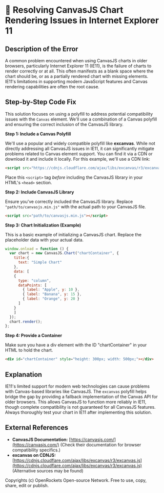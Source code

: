# 🐞 Resolving CanvasJS Chart Rendering Issues in Internet Explorer 11


## Description of the Error

A common problem encountered when using CanvasJS charts in older browsers, particularly Internet Explorer 11 (IE11), is the failure of charts to render correctly or at all.  This often manifests as a blank space where the chart should be, or as a partially rendered chart with missing elements.  IE11's limitations in supporting modern JavaScript features and Canvas rendering capabilities are often the root cause.

## Step-by-Step Code Fix

This solution focuses on using a polyfill to address potential compatibility issues with the `Canvas` element. We'll use a combination of a Canvas polyfill and ensuring the correct inclusion of the CanvasJS library.

**Step 1: Include a Canvas Polyfill**

We'll use a popular and widely compatible polyfill like **excanvas**. While not directly addressing all CanvasJS issues in IE11, it can significantly mitigate problems related to Canvas element support.  You can find it via a CDN or download it and include it locally.  For this example, we'll use a CDN link:

```html
<script src="https://cdnjs.cloudflare.com/ajax/libs/excanvas/r3/excanvas.js"></script>
```
Place this `<script>` tag *before* including the CanvasJS library in your HTML's `<head>` section.

**Step 2: Include CanvasJS Library**

Ensure you've correctly included the CanvasJS library.  Replace `"path/to/canvasjs.min.js"` with the actual path to your CanvasJS file.

```html
<script src="path/to/canvasjs.min.js"></script>
```


**Step 3: Chart Initialization (Example)**

This is a basic example of initializing a CanvasJS chart. Replace the placeholder data with your actual data.

```javascript
window.onload = function () {
  var chart = new CanvasJS.Chart("chartContainer", {
    title:{
      text: "Simple Chart"
    },
    data: [
    {
      type: "column",
      dataPoints: [
        { label: "Apple", y: 10 },
        { label: "Banana", y: 15 },
        { label: "Orange", y: 20 }
      ]
    }
    ]
  });
  chart.render();
};
```

**Step 4:  Provide a Container**

Make sure you have a div element with the ID "chartContainer" in your HTML to hold the chart.

```html
<div id="chartContainer" style="height: 300px; width: 500px;"></div>
```


## Explanation

IE11's limited support for modern web technologies can cause problems with Canvas-based libraries like CanvasJS. The `excanvas` polyfill helps bridge the gap by providing a fallback implementation of the Canvas API for older browsers. This allows CanvasJS to function more reliably in IE11, though complete compatibility is not guaranteed for all CanvasJS features.  Always thoroughly test your chart in IE11 after implementing this solution.


## External References

* **CanvasJS Documentation:** [https://canvasjs.com/](https://canvasjs.com/)  (Check their documentation for browser compatibility specifics.)
* **excanvas on CDNJS:** [https://cdnjs.cloudflare.com/ajax/libs/excanvas/r3/excanvas.js](https://cdnjs.cloudflare.com/ajax/libs/excanvas/r3/excanvas.js) (Alternative sources may be found)


Copyrights (c) OpenRockets Open-source Network. Free to use, copy, share, edit or publish.


